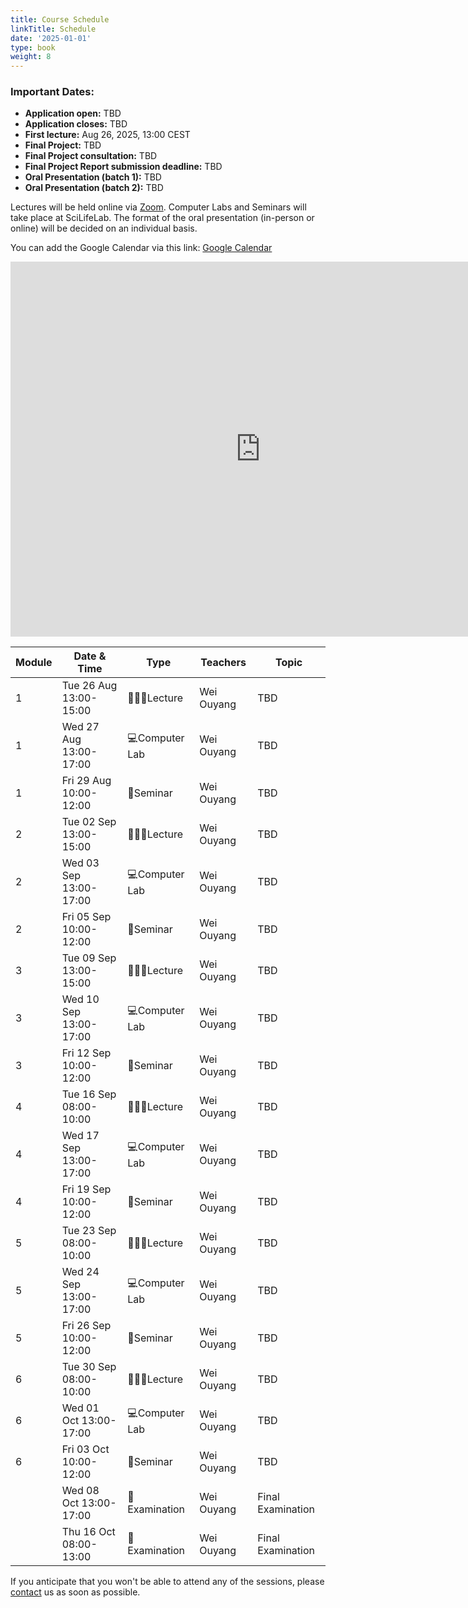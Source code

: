 ```yaml
---
title: Course Schedule
linkTitle: Schedule
date: '2025-01-01'
type: book
weight: 8
---
```


### Important Dates:
- **Application open:** TBD
- **Application closes:** TBD
- **First lecture:** Aug 26, 2025, 13:00 CEST
- **Final Project:** TBD
- **Final Project consultation:** TBD
- **Final Project Report submission deadline:** TBD
- **Oral Presentation (batch 1):** TBD
- **Oral Presentation (batch 2):** TBD

Lectures will be held online via [Zoom](https://kth-se.zoom.us/j/69812177998). Computer Labs and Seminars will take place at SciLifeLab. The format of the oral presentation (in-person or online) will be decided on an individual basis.

You can add the Google Calendar via this link: [Google Calendar](https://calendar.google.com/calendar/u/0?cid=Y19jMWNkZDVjOTVlODlmNjdlYmU2NDg5NWY5NzFhODdmZDEwYmRlZjNhNjdkY2VlYzQ5NzRkZTEyMjI0ZGZhNzc1QGdyb3VwLmNhbGVuZGFyLmdvb2dsZS5jb20)

<!-- Google Calendar Embed -->
<iframe src="https://calendar.google.com/calendar/embed?src=c_c1cdd5c95e89f67ebe64895f971a87fd10bdef3a67dceec4974de12224dfa775%40group.calendar.google.com&ctz=Europe%2FBerlin" style="border: 0" width="800" height="600" frameborder="0" scrolling="no"></iframe>

| Module | Date & Time             | Type          | Teachers                           | Topic                                                                                                                                           |
|--------|-------------------------|---------------|------------------------------------|-------------------------------------------------------------------------------------------------------------------------------------------------|
| 1      | Tue 26 Aug 13:00-15:00  | 🧑🏻‍🏫Lecture     | Wei Ouyang                         | TBD                                                                                                 |
| 1      | Wed 27 Aug 13:00-17:00  | 💻Computer Lab | Wei Ouyang                         | TBD                                                                                                         |
| 1      | Fri 29 Aug 10:00-12:00  | 💬Seminar      | Wei Ouyang                         | TBD |
| 2      | Tue 02 Sep 13:00-15:00  | 🧑🏻‍🏫Lecture     | Wei Ouyang                         | TBD                                                                                                         |
| 2      | Wed 03 Sep 13:00-17:00  | 💻Computer Lab | Wei Ouyang                         | TBD                                                                                                                                 |
| 2      | Fri 05 Sep 10:00-12:00  | 💬Seminar      | Wei Ouyang                         | TBD                                                                                                                                                 |
| 3      | Tue 09 Sep 13:00-15:00  | 🧑🏻‍🏫Lecture     | Wei Ouyang                         | TBD                                                                                                 |
| 3      | Wed 10 Sep 13:00-17:00  | 💻Computer Lab | Wei Ouyang                         | TBD                                                                     |
| 3      | Fri 12 Sep 10:00-12:00  | 💬Seminar      | Wei Ouyang                         | TBD                                                                                                                                                 |
| 4      | Tue 16 Sep 08:00-10:00  | 🧑🏻‍🏫Lecture     | Wei Ouyang                         | TBD                                                                                         |
| 4      | Wed 17 Sep 13:00-17:00  | 💻Computer Lab | Wei Ouyang                         | TBD                                                                                |
| 4      | Fri 19 Sep 10:00-12:00  | 💬Seminar      | Wei Ouyang                         | TBD                                                                                                                                                 |
| 5      | Tue 23 Sep 08:00-10:00  | 🧑🏻‍🏫Lecture     | Wei Ouyang                         | TBD                                                                                                         |
| 5      | Wed 24 Sep 13:00-17:00  | 💻Computer Lab | Wei Ouyang                         | TBD                                                                                |
| 5      | Fri 26 Sep 10:00-12:00  | 💬Seminar      | Wei Ouyang                         | TBD                                                                                                                                                 |
| 6      | Tue 30 Sep 08:00-10:00  | 🧑🏻‍🏫Lecture     | Wei Ouyang                         | TBD                                                                                                       |
| 6      | Wed 01 Oct 13:00-17:00  | 💻Computer Lab | Wei Ouyang                         | TBD                                                                                                    |
| 6      | Fri 03 Oct 10:00-12:00  | 💬Seminar      | Wei Ouyang                         | TBD                                                                                                                                                 |
|        | Wed 08 Oct 13:00-17:00  | 📝Examination  | Wei Ouyang                         | Final Examination                                                                                                             |
|        | Thu 16 Oct 08:00-13:00  | 📝Examination  | Wei Ouyang                         | Final Examination                                                                                                             |

If you anticipate that you won't be able to attend any of the sessions, please [contact](/contact) us as soon as possible. 